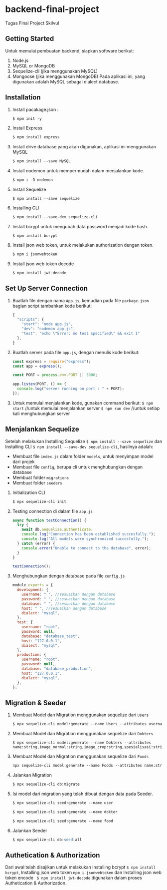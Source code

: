 # backend-final-project
Tugas Final Project Skilvul

## **Getting Started**
Untuk memulai pembuatan backend, siapkan software berikut:
1. Node.js
2. MySQL or MongoDB
3. Sequelize-cli (jika menggunakan MySQL)
4. Mongoose (jika menggunakan MongoDB)
Pada aplikasi ini, yang digunakan adalah MySQL sebagai dialect database.
   
## **Installation**
1. Install pacakage.json :
   ```markdown
   $ npm init -y
   ```
2. Install Express
   ```markdown
   $ npm install express
   ```
3. Install drive database yang akan digunakan, aplikasi ini menggunakan MySQL
   ```markdown
   $ npm install --save MySQL
   ```
4. Install nodemon untuk mempermudah dalam menjalankan kode.
   ```markdown
   $ npm i -D nodemon
   ```
5. Install Sequelize
   ```markodwn
   $ npm install --save sequelize
   ```
6. Installing CLI
   ```markdown
   $ npm install --save-dev sequelize-cli
   ```
7. Install bcrypt untuk mengubah data password menjadi kode hash.
   ```markodwn
   $ npm install bcrypt
   ```
9. Install json web token, untuk melakukan authorization dengan token.
   ```markdown
   $ npm i jsonwebtoken
   ```
10. Install json web token decode
    ```markdown
    $ npm install jwt-decode
    ```
    
## **Set Up Server Connection**
1. Buatlah file dengan nama `App.js`, kemudian pada file `package.json` bagian script tambahkan kode       berikut:
   ```javascript
   {
     "scripts": {
       "start": "node app.js",
       "dev": "nodemon app.js",
       "test": "echo \"Error: no test specified\" && exit 1"
     },
   }
   ```
2. Buatlah server pada file `app.js`, dengan menulis kode berikut:
   ```javascript
   const express = require("express");
   const app = express();

   const PORT = process.env.PORT || 3000;

   app.listen(PORT, () => {
     console.log("server running on port : " + PORT);
   });
   ```
3. Untuk memulai menjalankan kode, gunakan command berikut:
   `$ npm start` //untuk memulai menjalankan server
   `$ npm run dev` //untuk setiap kali menghubungkan server
   
## **Menjalankan Sequelize**
Setelah melakukan Installing Sequelize `$ npm install --save sequelize` dan Installing CLI `$ npm install --save-dev sequelize-cli`, hasilnya adalah:
   - Membuat file `index.js` dalam folder `models`, untuk menyimpan model dari projek
   - Membuat file `config`, berupa cli untuk menghubungkan dengan database
   - Membuat folder `migrations`
   - Membuat folder `seeders`
     
1. Initialization CLI
   ```markdown
   $ npx sequelize-cli init
   ```
2. Testing connection di dalam file `app.js`
   ```javascript
   async function testConnection() {
     try {
       await db.Sequelize.authenticate;
       console.log("Connection has been established succesfully.");
       console.log("All models were synchronized succesfully.");
     } catch (error) {
       console.error("Unable to connect to the database", error);
     }
   }

   testConnection();
   ```
3. Menghubungkan dengan database pada file `config.js`
   ```javascript
   module.exports = {
     development: {
       username: " ", //sesuaikan dengan database
       password: " ", //sesuaikan dengan database
       database: " ", //sesuaikan dengan database
       host: " ", //sesuaikan dengan database
       dialect: "mysql",
     },
     test: {
       username: "root",
       password: null,
       database: "database_test",
       host: "127.0.0.1",
       dialect: "mysql",
     },
     production: {
       username: "root",
       password: null,
       database: "database_production",
       host: "127.0.0.1",
       dialect: "mysql",
     },
   };
   ```
## **Migration & Seeder**
1. Membuat Model dan Migration menggunakan sequelize dari `Users`
   ```markdown
   $ npx sequelize-cli model:generate --name Users --attributes username:string,email:string,password:string,role:string
   ```
2. Membuat Model dan Migration menggunakan sequelize dari `Dokters`
   ```markdowm
   $ npx sequelize-cli model:generate --name Dokters --attributes name:string,image_normal:string,image_crop:string,spesialisasi:string,pengalaman:integer,str:integer,hospital:string,biaya:integer,alumnus:string,info:string,jadwal_hari:string,jadwal_jam:string,kategoriId:integer
   ```
3. Membuat Model dan Migration menggunakan sequelize dari `Foods`
   ```markdown
   npx sequelize-cli model:generate --name Foods --attributes name:string,image:string,detail:string,kategoriId:integer
   ```
4. Jalankan Migration
   ```markdown
   $ npx sequelize-cli db:migrate
   ```
5. Isi model dari migration yang telah dibuat dengan data pada Seeder.
   ```markdown
   $ npx sequelize-cli seed:generate --name user
   ```
   ```markdown
   $ npx sequelize-cli seed:generate --name dokter
   ```
   ```markdown
   $ npx sequelize-cli seed:generate --name food
   ```
6. Jalankan Seeder
   ```markdown
   $ npx sequelize-cli db:seed:all
   ```
   
## **Authetication & Authorization**
Dari awal telah disajikan untuk melakukan Installing bcrypt  `$ npm install bcrypt`, Installing json web token `npm i jsonwebtoken` dan Installing json web token encode ` $ npm install jwt-decode` digunakan dalam proses Authetication & Authorization.



   
   

